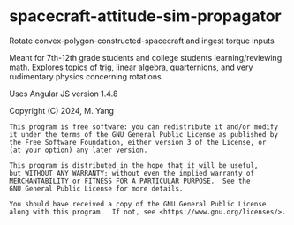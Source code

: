 # spacecraft-attitude-sim-propagator
Rotate convex-polygon-constructed-spacecraft and ingest torque inputs

Meant for 7th-12th grade students and college students learning/reviewing math.  Explores topics of trig, linear algebra, quarternions, and very rudimentary physics concerning rotations.

Uses Angular JS version 1.4.8

Copyright (C) 2024, M. Yang

    This program is free software: you can redistribute it and/or modify
    it under the terms of the GNU General Public License as published by
    the Free Software Foundation, either version 3 of the License, or
    (at your option) any later version.

    This program is distributed in the hope that it will be useful,
    but WITHOUT ANY WARRANTY; without even the implied warranty of
    MERCHANTABILITY or FITNESS FOR A PARTICULAR PURPOSE.  See the
    GNU General Public License for more details.

    You should have received a copy of the GNU General Public License
    along with this program.  If not, see <https://www.gnu.org/licenses/>.

